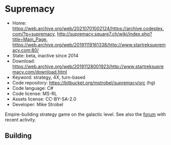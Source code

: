 # Supremacy

- Home: https://web.archive.org/web/20210701002124/https://archive.codeplex.com/?p=supremacy, http://supremacy.square7.ch/wiki/index.php?title=Main_Page, https://web.archive.org/web/20191119161338/http://www.startreksupremacy.com:80/
- State: beta, inactive since 2014
- Download: https://web.archive.org/web/20191128001923/http://www.startreksupremacy.com/download.html
- Keyword: strategy, 4X, turn-based
- Code repository: https://bitbucket.org/mstrobel/supremacy/src (hg)
- Code language: C#
- Code license: MS-RL
- Assets license: CC-BY-SA-2.0
- Developer: Mike Strobel

Empire-building strategy game on the galactic level.
See also the [forum](https://www.armadafleetcommand.com/onscreen/botf/viewforum.php?f=300) with recent activity.

## Building
